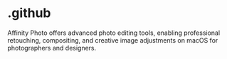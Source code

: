 # .github
Affinity Photo offers advanced photo editing tools, enabling professional retouching, compositing, and creative image adjustments on macOS for photographers and designers.
